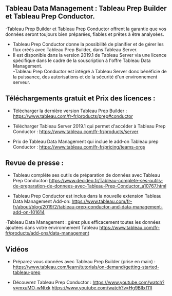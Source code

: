 ## Tableau Data Management : Tableau Prep Builder et Tableau Prep Conductor. 


-Tableau Prep Builder et Tableau Prep Conductor offrent la garantie que vos données seront toujours bien préparées, 
fiables et prêtes à être analysées.
- Tableau Prep Conductor donne la possibilité de planifier et de gérer les flux créés avec Tableau Prep Builder, dans Tableau Server.
- Il est disponible dans la version 2019.1 de Tableau Server via une licence spécifique dans le cadre de la souscription à l'offre 
Tableau Data Management.  
-Tableau Prep Conductor est intégré à Tableau Server donc bénéficie de la puissance, des autorisations et de la sécurité d'un environnement serveur.


## Téléchargements gratuit et Prix des licences : 
- Télécharger la dernière version Tableau Prep Builder : https://www.tableau.com/fr-fr/products/prep#conductor
- Télécharger Tableau Server 2019.1 qui permet d'accéder à Tableau Prep Conductor : https://www.tableau.com/fr-fr/products/server 

- Prix de Tableau Data Management qui inclue le add-on Tableau prep Conductor : https://www.tableau.com/fr-fr/pricing/teams-orgs


## Revue de presse : 

- Tableau complète ses outils de préparation de données avec Tableau Prep Conductor: 
https://www.decideo.fr/Tableau-complete-ses-outils-de-preparation-de-donnees-avec-Tableau-Prep-Conductor_a10767.html

- Tableau Prep Conductor est inclus dans la nouvelle extension Tableau Data Management Add-on: 
https://www.tableau.com/fr-fr/about/blog/2019/2/tableau-prep-conductor-and-data-management-add-on-101614

-Tableau Data Management : gérez plus efficacement toutes les données ajoutées dans votre environnement Tableau
https://www.tableau.com/fr-fr/products/add-ons/data-management


## Vidéos 
- Préparez vous données avec Tableau Prep Builder (prise en main) :  
https://www.tableau.com/learn/tutorials/on-demand/getting-started-tableau-prep

- Découvrez Tableau Prep Conductor : 
https://www.youtube.com/watch?v=mxuMO-wNtxk
https://www.youtube.com/watch?v=Hg9BIIxf11I
